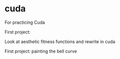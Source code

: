 # cuda


For practicing Cuda

First project:

Look at aesthetic fitness functions and rewrite in cuda

First project: painting the bell curve
